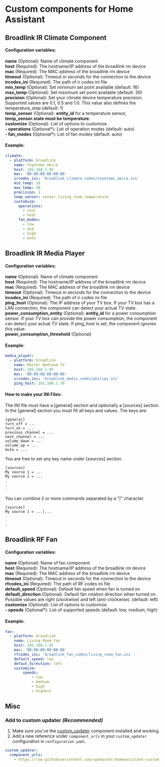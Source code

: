 # Custom components for Home Assistant
## Broadlink IR Climate Component

#### Configuration variables:
**name** (Optional): Name of climate component<br />
**host** (Required): The hostname/IP address of the broadlink rm device<br />
**mac** (Required): The MAC address of the broadlink rm device <br />
**timeout** (Optional): Timeout in seconds for the connection to the device<br />
**ircodes_ini** (Required): The path of ir codes ini file<br />
**min_temp** (Optional): Set minimum set point available (default: 16)<br />
**max_temp** (Optional): Set maximum set point available (default: 30)<br />
**precision** (Optional): Set your climate device temperature precision. Supported values are 0.1, 0.5 and 1.0. Τhis value also defines the temperature_step (default: 1)<br />
**temp_sensor** (Optional): **entity_id** for a temperature sensor, **temp_sensor.state must be temperature.**<br />
**customize** (Optional): List of options to customize.<br />
  **- operations** (Optional*): List of operation modes (default: auto)<br />
  **- fan_modes** (Optional*): List of fan modes (default: auto)<br />
  
#### Example:
```yaml
climate:
  - platform: broadlink
    name: Toyotomi Akira
    host: 192.168.1.85
    mac: 'BB:BB:BB:BB:BB:BB'
    ircodes_ini: 'broadlink_climate_codes/toyotomi_akira.ini'
    min_temp: 16
    max_temp: 30
    precision: 1
    temp_sensor: sensor.living_room_temperature
    customize:
      operations:
        - cool
        - heat
      fan_modes:
        - low
        - mid
        - high
        - auto
```


## Broadlink IR Media Player

#### Configuration variables:
**name** (Optional): Name of climate component<br />
**host** (Required): The hostname/IP address of the broadlink rm device<br />
**mac** (Required): The MAC address of the broadlink rm device<br />
**timeout** (Optional): Timeout in seconds for the connection to the device<br />
**ircodes_ini** (Required): The path of ir codes ini file<br />
**ping_host** (Optional): The IP address of your TV box. If your TV box has a LAN connection, the component can detect your actual TV state.<br />
**power_consumption_entity** (Optional): **entity_id** for a power consumption sensor. If your TV box can provide the power consumption, the component can detect your actual TV state. If ping_host is set, the component ignores this value.<br />
**power_consumption_threshold** (Optional)<br />

#### Example:
```yaml
media_player:
  - platform: broadlink
    name: Master Bedroom TV
    host: 192.168.1.85
    mac: 'BB:BB:BB:BB:BB:BB'
    ircodes_ini: 'broadlink_media_codes/philips.ini'
    ping_host: 192.168.1.70
```

#### How to make your INI Files:
The INI file must have a [general] section and optionally a [sources] section.
In the [general] section you must fill all keys and values. The keys are: 
```
[general]
turn_off = ...
turn_on = ...
previous_channel = ...
next_channel = ...
volume_down = ...
volume_up = ...
mute = ...
```
You are free to set any key name under [sources] section.
```
[sources]
My source 1 = ...
My source 2 = ...
.
.
.
```
You can combine 2 or more commands separated by a "|" character.
```
[sources]
My source 1 = ...|...
.
.
.
```


## Broadlink RF Fan

#### Configuration variables:
**name** (Optional): Name of fan component<br />
**host** (Required): The hostname/IP address of the broadlink rm device<br />
**mac** (Required): The MAC address of the broadlink rm device<br />
**timeout** (Optional): Timeout in seconds for the connection to the device<br />
**rfcodes_ini** (Required): The path of RF codes ini file<br />
**default_speed** (Optional): Default fan speed when fan is turned on<br />
**default_direction** (Optional): Default fan rotation direction when turned on. Possible values are right (clockwise) and left (anti-clockwise). (default: left)<br />
**customize** (Optional): List of options to customize.<br />
  **- speeds** (Optional*): List of supported speeds (default: low, medium, high)<br />

#### Example:
```yaml
fan:
  - platform: broadlink
    name: Living Room Fan
    host: 192.168.1.85
    mac: 'BB:BB:BB:BB:BB:BB'
    rfcodes_ini: 'broadlink_fan_codes/living_room_fan.ini'
    default_speed: low
    defaut_direction: left
    customize:
        speeds:
            - low
            - medium
            - high
            - highest
```

## Misc
### Add to custom updater _(Recommended)_

1. Make sure you've the [custom_updater](https://github.com/custom-components/custom_updater) component installed and working.
2. Add a new reference under `component_urls` in your `custom_updater` configuration in `configuration.yaml`.

```yaml
custom_updater:
  component_urls:
    - https://raw.githubusercontent.com/vpnmaster/homeassistant-custom-components/master/custom_components.json
```
